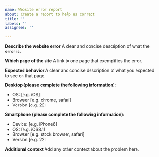 ```yaml
---
name: Website error report
about: Create a report to help us correct
title: ''
labels: ''
assignees: ''

---
```


**Describe the website error**
A clear and concise description of what the error is.

**Which page of the site**
A link to one page that exemplifies the error.

**Expected behavior**
A clear and concise description of what you expected to see on that page.

**Desktop (please complete the following information):**
 - OS: [e.g. iOS]
 - Browser [e.g. chrome, safari]
 - Version [e.g. 22]

**Smartphone (please complete the following information):**
 - Device: [e.g. iPhone6]
 - OS: [e.g. iOS8.1]
 - Browser [e.g. stock browser, safari]
 - Version [e.g. 22]

**Additional context**
Add any other context about the problem here.
